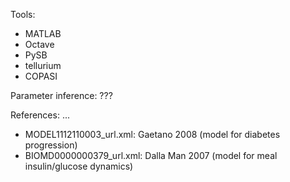 Tools:

- MATLAB
- Octave
- PySB
- tellurium
- COPASI

Parameter inference:
???

References: ...
- MODEL1112110003_url.xml: Gaetano 2008 (model for diabetes progression)
- BIOMD0000000379_url.xml: Dalla Man 2007 (model for meal insulin/glucose dynamics) 
